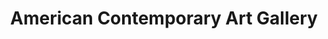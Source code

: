 ---
title: "American Contemporary Art Gallery"
url: /muenchen/american-contemporary-art-gallery/
shop: Kunst
---